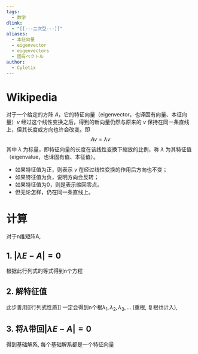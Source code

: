 ```yaml
---
tags:
  - 数学
dlink:
  - "[[---二次型---]]"
aliases:
  - 本征向量
  - eigenvector
  - eigenvectors
  - 固有ベクトル
author:
  - Cyletix
---
```

# Wikipedia
对于一个给定的方阵 $A$，它的特征向量（eigenvector，也译固有向量、本征向量）$v$ 经过这个线性变换之后，得到的新向量仍然与原来的 $v$ 保持在同一条直线上，但其长度或方向也许会改变。即
$$Av=\lambda v$$
其中 $\lambda$ 为标量，即特征向量的长度在该线性变换下缩放的比例，称 $\lambda$ 为其特征值（eigenvalue，也译固有值、本征值）。
- 如果特征值为正，则表示 $v$ 在经过线性变换的作用后方向也不变；
- 如果特征值为负，说明方向会反转；
- 如果特征值为0，则是表示缩回零点。
- 但无论怎样，仍在同一条直线上。

# 计算
对于n维矩阵A, 
## 1. $|\lambda E-A|=0$ 
根据此行列式的等式得到n个方程
## 2. 解特征值
此步善用[[行列式性质]]
一定会得到n个根$\lambda_{1},\lambda_{2},\lambda_{3},\dots$ (重根, 复根也计入), 
## 3. 将$\lambda$带回$|\lambda E-A|=0$ 
得到基础解系, 每个基础解系都是一个特征向量